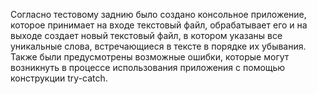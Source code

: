 Согласно тестовому заднию было создано консольное приложение, которое принимает на входе текстовый файл, 
обрабатывает его и на выходе создает новый текстовый файл, в котором указаны все уникальные слова, встречающиеся в тексте в порядке их убывания.
Также были предусмотрены возможные ошибки, которые могут возникнуть в процессе использования приложения с помощью конструкции try-catch.
